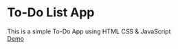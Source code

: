 <h1>To-Do List App</h1>
This is a simple To-Do App using HTML CSS & JavaScript <br>
<a href="">Demo</a>

